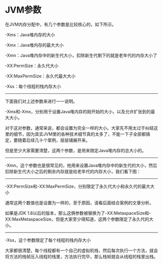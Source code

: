 # JVM参数

在JVM内存分配中，有几个参数是比较核心的，如下所示。

-Xms：Java堆内存的大小

-Xmx：Java堆内存的最大大小

-Xmn：Java堆内存中的新生代大小，扣除新生代剩下的就是老年代的内存大小了

-XX:PermSize：永久代大小

-XX:MaxPermSize：永久代最大大小

-Xss：每个线程的栈内存大小

---
下面我们对上述参数来进行一一说明。

-Xms和-Xmx，分别用于设置Java堆内存的刚开始的大小，以及允许扩张到的最大大小。

对于这对参数，通常来说，都会设置为完全一样的大小。大家先不用太过于纠结这里的细节，因为其实JVM里的各种技术细节真的太多了，不能一下子全部都搞定，要随着后续几十个案例，层层铺展开来。

但是至少大家需要清楚，这两个参数，是用来限定Java堆内存的总大小的。

---
-Xmn，这个参数也是很常见的，他用来设置Java堆内存中的新生代的大小，然后扣除新生代大小之后的剩余内存就是给老年代的内存大小，我们看下图：

---
-XX:PermSize和-XX:MaxPermSize，分别限定了永久代大小和永久代的最大大小

通常这两个数值也是设置为一样的，至于原因，请看后面结合案例的文章分析。

如果是JDK 1.8以后的版本，那么这俩参数被替换为了-XX:MetaspaceSize和-XX:MaxMetaspaceSize，但是大家至少得知道，这两个参数限定了永久代的大小。

---
-Xss，这个参数限定了每个线程的栈内存大小

大家都很清楚，每个线程都有一个自己的虚拟机栈，然后每次执行一个方法，就会将方法的栈帧压入线程的栈里，方法执行完毕，那么栈帧就会从线程的栈里出栈。





